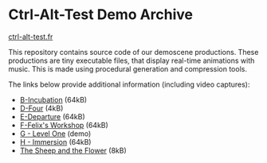 # Ctrl-Alt-Test Demo Archive

[ctrl-alt-test.fr](http://ctrl-alt-test.fr)

This repository contains source code of our demoscene productions.
These productions are tiny executable files, that display real-time
animations with music. This is made using procedural generation and
compression tools.


The links below provide additional information (including video captures):

* [B-Incubation](http://www.ctrl-alt-test.fr/?page_id=94) (64kB)
* [D-Four](http://www.ctrl-alt-test.fr/?page_id=315) (4kB)
* [E-Departure](http://www.ctrl-alt-test.fr/?page_id=197) (64kB)
* [F-Felix's Workshop](http://www.ctrl-alt-test.fr/?page_id=373) (64kB)
* [G - Level One](https://www.ctrl-alt-test.fr/productions/g-level-one/) (demo)
* [H - Immersion](https://www.ctrl-alt-test.fr/productions/h-immersion/) (64kB)
* [The Sheep and the Flower](https://github.com/ctrl-alt-test/mouton) (8kB)
